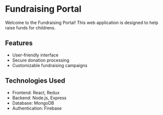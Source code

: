 # Fundraising Portal

Welcome to the Fundraising Portal! This web application is designed to help raise funds for childrens.

## Features

- User-friendly interface
- Secure donation processing
- Customizable fundraising campaigns

## Technologies Used

- Frontend: React, Redux
- Backend: Node.js, Express
- Database: MongoDB
- Authentication: Firebase
